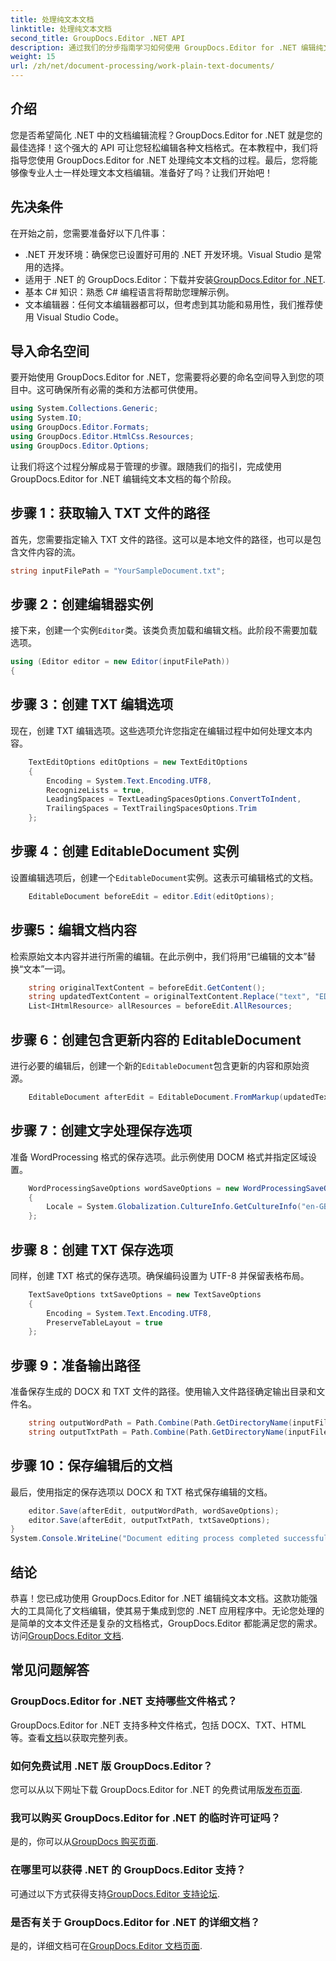 ```yaml
---
title: 处理纯文本文档
linktitle: 处理纯文本文档
second_title: GroupDocs.Editor .NET API
description: 通过我们的分步指南学习如何使用 GroupDocs.Editor for .NET 编辑纯文本文档。简化您的 .NET 文档编辑过程。
weight: 15
url: /zh/net/document-processing/work-plain-text-documents/
---
```

## 介绍
您是否希望简化 .NET 中的文档编辑流程？GroupDocs.Editor for .NET 就是您的最佳选择！这个强大的 API 可让您轻松编辑各种文档格式。在本教程中，我们将指导您使用 GroupDocs.Editor for .NET 处理纯文本文档的过程。最后，您将能够像专业人士一样处理文本文档编辑。准备好了吗？让我们开始吧！
## 先决条件
在开始之前，您需要准备好以下几件事：
- .NET 开发环境：确保您已设置好可用的 .NET 开发环境。Visual Studio 是常用的选择。
-  适用于 .NET 的 GroupDocs.Editor：下载并安装[GroupDocs.Editor for .NET](https://releases.groupdocs.com/editor/net/).
- 基本 C# 知识：熟悉 C# 编程语言将帮助您理解示例。
- 文本编辑器：任何文本编辑器都可以，但考虑到其功能和易用性，我们推荐使用 Visual Studio Code。
## 导入命名空间
要开始使用 GroupDocs.Editor for .NET，您需要将必要的命名空间导入到您的项目中。这可确保所有必需的类和方法都可供使用。
```csharp
using System.Collections.Generic;
using System.IO;
using GroupDocs.Editor.Formats;
using GroupDocs.Editor.HtmlCss.Resources;
using GroupDocs.Editor.Options;
```
让我们将这个过程分解成易于管理的步骤。跟随我们的指引，完成使用 GroupDocs.Editor for .NET 编辑纯文本文档的每个阶段。
## 步骤 1：获取输入 TXT 文件的路径
首先，您需要指定输入 TXT 文件的路径。这可以是本地文件的路径，也可以是包含文件内容的流。
```csharp
string inputFilePath = "YourSampleDocument.txt";
```
## 步骤 2：创建编辑器实例
接下来，创建一个实例`Editor`类。该类负责加载和编辑文档。此阶段不需要加载选项。
```csharp
using (Editor editor = new Editor(inputFilePath))
{
```
## 步骤 3：创建 TXT 编辑选项
现在，创建 TXT 编辑选项。这些选项允许您指定在编辑过程中如何处理文本内容。
```csharp
    TextEditOptions editOptions = new TextEditOptions
    {
        Encoding = System.Text.Encoding.UTF8,
        RecognizeLists = true,
        LeadingSpaces = TextLeadingSpacesOptions.ConvertToIndent,
        TrailingSpaces = TextTrailingSpacesOptions.Trim
    };
```
## 步骤 4：创建 EditableDocument 实例
设置编辑选项后，创建一个`EditableDocument`实例。这表示可编辑格式的文档。
```csharp
    EditableDocument beforeEdit = editor.Edit(editOptions);
```
## 步骤5：编辑文档内容
检索原始文本内容并进行所需的编辑。在此示例中，我们将用“已编辑的文本”替换“文本”一词。
```csharp
    string originalTextContent = beforeEdit.GetContent();
    string updatedTextContent = originalTextContent.Replace("text", "EDITED text");
    List<IHtmlResource> allResources = beforeEdit.AllResources;
```
## 步骤 6：创建包含更新内容的 EditableDocument
进行必要的编辑后，创建一个新的`EditableDocument`包含更新的内容和原始资源。
```csharp
    EditableDocument afterEdit = EditableDocument.FromMarkup(updatedTextContent, allResources);
```
## 步骤 7：创建文字处理保存选项
准备 WordProcessing 格式的保存选项。此示例使用 DOCM 格式并指定区域设置。
```csharp
    WordProcessingSaveOptions wordSaveOptions = new WordProcessingSaveOptions(WordProcessingFormats.Docm)
    {
        Locale = System.Globalization.CultureInfo.GetCultureInfo("en-GB")
    };
```
## 步骤 8：创建 TXT 保存选项
同样，创建 TXT 格式的保存选项。确保编码设置为 UTF-8 并保留表格布局。
```csharp
    TextSaveOptions txtSaveOptions = new TextSaveOptions
    {
        Encoding = System.Text.Encoding.UTF8,
        PreserveTableLayout = true
    };
```
## 步骤 9：准备输出路径
准备保存生成的 DOCX 和 TXT 文件的路径。使用输入文件路径确定输出目录和文件名。
```csharp
    string outputWordPath = Path.Combine(Path.GetDirectoryName(inputFilePath), Path.GetFileNameWithoutExtension(inputFilePath) + ".docm");
    string outputTxtPath = Path.Combine(Path.GetDirectoryName(inputFilePath), Path.GetFileNameWithoutExtension(inputFilePath) + ".txt");
```
## 步骤 10：保存编辑后的文档
最后，使用指定的保存选项以 DOCX 和 TXT 格式保存编辑的文档。
```csharp
    editor.Save(afterEdit, outputWordPath, wordSaveOptions);
    editor.Save(afterEdit, outputTxtPath, txtSaveOptions);
}
System.Console.WriteLine("Document editing process completed successfully!");
```
## 结论
恭喜！您已成功使用 GroupDocs.Editor for .NET 编辑纯文本文档。这款功能强大的工具简化了文档编辑，使其易于集成到您的 .NET 应用程序中。无论您处理的是简单的文本文件还是复杂的文档格式，GroupDocs.Editor 都能满足您的需求。访问[GroupDocs.Editor 文档](https://tutorials.groupdocs.com/editor/net/).
## 常见问题解答
### GroupDocs.Editor for .NET 支持哪些文件格式？
 GroupDocs.Editor for .NET 支持多种文件格式，包括 DOCX、TXT、HTML 等。查看[文档](https://tutorials.groupdocs.com/editor/net/)以获取完整列表。
### 如何免费试用 .NET 版 GroupDocs.Editor？
您可以从以下网址下载 GroupDocs.Editor for .NET 的免费试用版[发布页面](https://releases.groupdocs.com/).
### 我可以购买 GroupDocs.Editor for .NET 的临时许可证吗？
是的，你可以从[GroupDocs 购买页面](https://purchase.groupdocs.com/temporary-license/).
### 在哪里可以获得 .NET 的 GroupDocs.Editor 支持？
可通过以下方式获得支持[GroupDocs.Editor 支持论坛](https://forum.groupdocs.com/c/editor/20).
### 是否有关于 GroupDocs.Editor for .NET 的详细文档？
是的，详细文档可在[GroupDocs.Editor 文档页面](https://tutorials.groupdocs.com/editor/net/).
